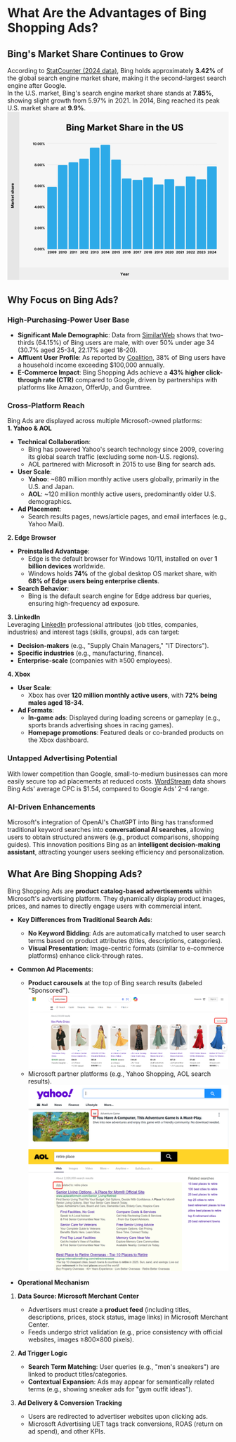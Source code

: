 # What Are the Advantages of Bing Shopping Ads?



## Bing's Market Share Continues to Grow

According to [StatCounter (2024 data)](https://gs.statcounter.com/search-engine-market-share), Bing holds approximately **3.42%** of the global search engine market share, making it the second-largest search engine after Google.  
In the U.S. market, Bing's search engine market share stands at **7.85%**, showing slight growth from 5.97% in 2021. In 2014, Bing reached its peak U.S. market share at **9.9%**.  
![bing-us-market-share-2024](bing-us-market-share-2024.png)


## Why Focus on Bing Ads?  
### High-Purchasing-Power User Base  
- **Significant Male Demographic**: Data from [SimilarWeb](https://www.similarweb.com/website/bing.com/#demographics) shows that two-thirds (64.15%) of Bing users are male, with over 50% under age 34 (30.7% aged 25-34, 22.17% aged 18-20).  
- **Affluent User Profile**: As reported by [Coalition](https://coalitiontechnologies.com/blog/bing-statistics-search-and-usage-data-in-2024), 38% of Bing users have a household income exceeding $100,000 annually.  
- **E-Commerce Impact**: Bing Shopping Ads achieve a **43% higher click-through rate (CTR)** compared to Google, driven by partnerships with platforms like Amazon, OfferUp, and Gumtree.  

### Cross-Platform Reach  
Bing Ads are displayed across multiple Microsoft-owned platforms:  
**1. Yahoo & AOL**  
- **Technical Collaboration**:  
  - Bing has powered Yahoo's search technology since 2009, covering its global search traffic (excluding some non-U.S. regions).  
  - AOL partnered with Microsoft in 2015 to use Bing for search ads.  
- **User Scale**:  
  - **Yahoo**: ~680 million monthly active users globally, primarily in the U.S. and Japan.  
  - **AOL**: ~120 million monthly active users, predominantly older U.S. demographics.  
- **Ad Placement**:  
  - Search results pages, news/article pages, and email interfaces (e.g., Yahoo Mail).  

**2. Edge Browser**  
- **Preinstalled Advantage**:  
  - Edge is the default browser for Windows 10/11, installed on over **1 billion devices** worldwide.  
  - Windows holds **74%** of the global desktop OS market share, with **68% of Edge users being enterprise clients**.  
- **Search Behavior**:  
  - Bing is the default search engine for Edge address bar queries, ensuring high-frequency ad exposure.  

**3. LinkedIn**  
Leveraging [LinkedIn](https://about.ads.microsoft.com/en/blog/post/march-2022/reach-specific-audiences-with-linkedin-profile-targeting) professional attributes (job titles, companies, industries) and interest tags (skills, groups), ads can target:  
  - **Decision-makers** (e.g., "Supply Chain Managers," "IT Directors").  
  - **Specific industries** (e.g., manufacturing, finance).  
  - **Enterprise-scale** (companies with ≥500 employees).  

**4. Xbox**  
- **User Scale**:  
  - Xbox has over **120 million monthly active users**, with **72% being males aged 18-34**.  
- **Ad Formats**:  
  - **In-game ads**: Displayed during loading screens or gameplay (e.g., sports brands advertising shoes in racing games).  
  - **Homepage promotions**: Featured deals or co-branded products on the Xbox dashboard.  



### Untapped Advertising Potential  
With lower competition than Google, small-to-medium businesses can more easily secure top ad placements at reduced costs. [WordStream](https://www.wordstream.com/blog/ws/2015/05/21/how-much-does-adwords-cost#:~:text=The%20average%20cost%20per%20click%20in%20Google%20Ads%20is%20between,$50%20or%20more%20per%20click.) data shows Bing Ads' average CPC is $1.54, compared to Google Ads' $2–$4 range.  

### AI-Driven Enhancements  
Microsoft's integration of OpenAI's ChatGPT into Bing has transformed traditional keyword searches into **conversational AI searches**, allowing users to obtain structured answers (e.g., product comparisons, shopping guides). This innovation positions Bing as an **intelligent decision-making assistant**, attracting younger users seeking efficiency and personalization.  



## What Are Bing Shopping Ads?  
Bing Shopping Ads are **product catalog-based advertisements** within Microsoft's advertising platform. They dynamically display product images, prices, and names to directly engage users with commercial intent.  

- **Key Differences from Traditional Search Ads**:  
  - **No Keyword Bidding**: Ads are automatically matched to user search terms based on product attributes (titles, descriptions, categories).  
  - **Visual Presentation**: Image-centric formats (similar to e-commerce platforms) enhance click-through rates.  

- **Common Ad Placements**:  
  - **Product carousels** at the top of Bing search results (labeled "Sponsored").  
  ![bing-shopping-ads-example](bing-shopping-ads-example.png)  
  - Microsoft partner platforms (e.g., Yahoo Shopping, AOL search results).  
  ![bing-shopping-ads-yahoo-result](bing-shopping-ads-yahoo-result.png)  
  ![bing-shopping-ads-aol-search-result](bing-shopping-ads-aol-search-result.png)  

- **Operational Mechanism**  
1. **Data Source: Microsoft Merchant Center**  
   - Advertisers must create a **product feed** (including titles, descriptions, prices, stock status, image links) in Microsoft Merchant Center.  
   - Feeds undergo strict validation (e.g., price consistency with official websites, images ≥800×800 pixels).  

2. **Ad Trigger Logic**  
   - **Search Term Matching**: User queries (e.g., "men's sneakers") are linked to product titles/categories.  
   - **Contextual Expansion**: Ads may appear for semantically related terms (e.g., showing sneaker ads for "gym outfit ideas").  

3. **Ad Delivery & Conversion Tracking**  
   - Users are redirected to advertiser websites upon clicking ads.  
   - Microsoft Advertising UET tags track conversions, ROAS (return on ad spend), and other KPIs.  

